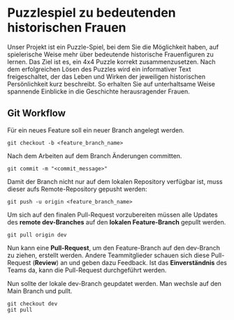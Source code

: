 # Puzzlespiel zu bedeutenden historischen Frauen
Unser Projekt ist ein Puzzle-Spiel, bei dem Sie die Möglichkeit haben, auf spielerische Weise mehr über bedeutende historische Frauenfiguren zu lernen. Das Ziel ist es, ein 4x4 Puzzle korrekt zusammenzusetzen. Nach dem erfolgreichen Lösen des Puzzles wird ein informativer Text freigeschaltet, der das Leben und Wirken der jeweiligen historischen Persönlichkeit kurz beschreibt. So erhalten Sie auf unterhaltsame Weise spannende Einblicke in die Geschichte herausragender Frauen.



## Git Workflow

Für ein neues Feature soll ein neuer Branch angelegt werden.

```
git checkout -b <feature_branch_name>
```

Nach dem Arbeiten auf dem Branch Änderungen committen.

```
git commit -m "<commit_message>"
```

Damit der Branch nicht nur auf dem lokalen Repository verfügbar ist, muss dieser aufs Remote-Repository gepusht werden:

```
git push -u origin <feature_branch_name>
```

Um sich auf den finalen Pull-Request vorzubereiten müssen alle Updates des **remote dev-Branches** auf den **lokalen Feature-Branch** gepullt werden.

```
git pull origin dev
```

Nun kann eine **Pull-Request**, um den Feature-Branch auf den dev-Branch zu ziehen, erstellt werden. Andere Teammitglieder schauen sich diese Pull-Request (**Review**) an und geben dazu Feedback. Ist das **Einverständnis** des Teams da, kann die Pull-Request durchgeführt werden.

Nun sollte der lokale dev-Branch geupdatet werden. Man wechsle auf den Main Branch und pullt.

```
git checkout dev
git pull
```
